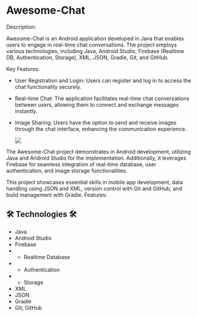 # Awesome-Chat

Description:

Awesome-Chat is an Android application developed in Java that enables users to engage in real-time chat conversations. The project employs various technologies, including Java, Android Studio, Firebase (Realtime DB, Authentication, Storage), XML, JSON, Gradle, Git, and GitHub.

Key Features:

* User Registration and Login: Users can register and log in to access the chat functionality securely.
* Real-time Chat: The application facilitates real-time chat conversations between users, allowing them to connect and exchange messages instantly.
* Image Sharing: Users have the option to send and receive images through the chat interface, enhancing the communication experience.

  <img src="https://i.ibb.co/QfqZsK7/Chat.png" >

The Awesome-Chat project demonstrates in Android development, utilizing Java and Android Studio for the implementation. Additionally, it leverages Firebase for seamless integration of real-time database, user authentication, and image storage functionalities.

This project showcases essential skills in mobile app development, data handling using JSON and XML, version control with Git and GitHub, and build management with Gradle.
Features:


## 🛠 Technologies 🛠
* Java
* Android Studio
* Firebase
* * Realtime Database
* * Authentication
* * Storage
* XML
* JSON
* Gradle
* Git, GitHub

